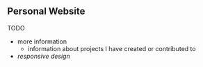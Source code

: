 ## Personal Website

TODO
 - more information
   - information about projects I have created or contributed to
 - _responsive design_
